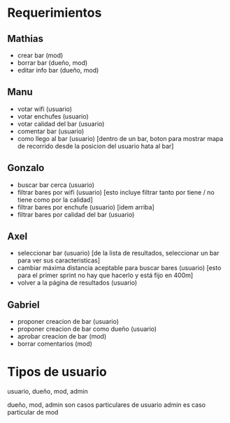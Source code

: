 # Requerimientos
## Mathias
* crear bar (mod)
* borrar bar (dueño, mod)
* editar info bar (dueño, mod)

## Manu
* votar wifi (usuario)
* votar enchufes (usuario)
* votar calidad del bar (usuario)
* comentar bar (usuario)
* como llego al  bar (usuario) [dentro de un bar, boton para mostrar mapa de recorrido desde la posicion del usuario hata al bar]

## Gonzalo
* buscar bar cerca (usuario)
* filtrar bares por wifi (usuario) [esto incluye filtrar tanto por tiene / no tiene como por la calidad]
* filtrar bares por enchufe (usuario) [idem arriba]
* filtrar bares por calidad del bar (usuario)

## Axel
* seleccionar bar (usuario) [de la lista de resultados, seleccionar un bar para ver sus caracteristicas]
* cambiar máxima distancia aceptable para buscar bares (usuario) [esto para el primer sprint no hay que hacerlo y está fijo en 400m]
* volver a la página de resultados (usuario)

## Gabriel
* proponer creacion de bar (usuario)
* proponer creacion de bar como dueño (usuario)
* aprobar creacion de bar (mod)
* borrar comentarios (mod)

# Tipos de usuario
usuario, dueño, mod, admin

dueño, mod, admin son casos particulares de usuario
admin es caso particular de mod
